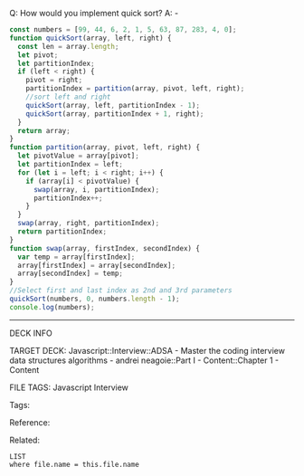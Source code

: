 Q: How would you implement quick sort?
A: -
```javascript
const numbers = [99, 44, 6, 2, 1, 5, 63, 87, 283, 4, 0];
function quickSort(array, left, right) {
  const len = array.length;
  let pivot;
  let partitionIndex;
  if (left < right) {
    pivot = right;
    partitionIndex = partition(array, pivot, left, right);
    //sort left and right
    quickSort(array, left, partitionIndex - 1);
    quickSort(array, partitionIndex + 1, right);
  }
  return array;
}
function partition(array, pivot, left, right) {
  let pivotValue = array[pivot];
  let partitionIndex = left;
  for (let i = left; i < right; i++) {
    if (array[i] < pivotValue) {
      swap(array, i, partitionIndex);
      partitionIndex++;
    }
  }
  swap(array, right, partitionIndex);
  return partitionIndex;
}
function swap(array, firstIndex, secondIndex) {
  var temp = array[firstIndex];
  array[firstIndex] = array[secondIndex];
  array[secondIndex] = temp;
}
//Select first and last index as 2nd and 3rd parameters
quickSort(numbers, 0, numbers.length - 1);
console.log(numbers);
```
<!--ID: 1689972344396-->



---

DECK INFO

TARGET DECK: Javascript::Interview::ADSA - Master the coding interview data structures algorithms - andrei neagoie::Part I - Content::Chapter 1 - Content

FILE TAGS: Javascript Interview

Tags:

Reference:

Related:

```dataview
LIST
where file.name = this.file.name
```
